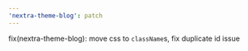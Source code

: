 ```yaml
---
'nextra-theme-blog': patch
---
```


fix(nextra-theme-blog): move css to `className`s, fix duplicate id issue
